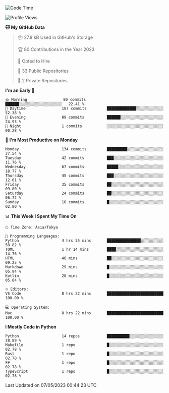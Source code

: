 <!--START_SECTION:waka-->
![Code Time](http://img.shields.io/badge/Code%20Time-661%20hrs%2045%20mins-blue)

![Profile Views](http://img.shields.io/badge/Profile%20Views-0-blue)

**🐱 My GitHub Data** 

> 📦 27.8 kB Used in GitHub's Storage 
 > 
> 🏆 80 Contributions in the Year 2023
 > 
> 💼 Opted to Hire
 > 
> 📜 33 Public Repositories 
 > 
> 🔑 2 Private Repositories 
 > 
**I'm an Early 🐤** 

```text
🌞 Morning                80 commits          ██████░░░░░░░░░░░░░░░░░░░   22.41 % 
🌆 Daytime                187 commits         █████████████░░░░░░░░░░░░   52.38 % 
🌃 Evening                89 commits          ██████░░░░░░░░░░░░░░░░░░░   24.93 % 
🌙 Night                  1 commits           ░░░░░░░░░░░░░░░░░░░░░░░░░   00.28 % 
```
📅 **I'm Most Productive on Monday** 

```text
Monday                   134 commits         █████████░░░░░░░░░░░░░░░░   37.54 % 
Tuesday                  42 commits          ███░░░░░░░░░░░░░░░░░░░░░░   11.76 % 
Wednesday                67 commits          █████░░░░░░░░░░░░░░░░░░░░   18.77 % 
Thursday                 45 commits          ███░░░░░░░░░░░░░░░░░░░░░░   12.61 % 
Friday                   35 commits          ██░░░░░░░░░░░░░░░░░░░░░░░   09.80 % 
Saturday                 24 commits          ██░░░░░░░░░░░░░░░░░░░░░░░   06.72 % 
Sunday                   10 commits          █░░░░░░░░░░░░░░░░░░░░░░░░   02.80 % 
```


📊 **This Week I Spent My Time On** 

```text
🕑︎ Time Zone: Asia/Tokyo

💬 Programming Languages: 
Python                   4 hrs 55 mins       ███████████████░░░░░░░░░░   58.82 % 
TOML                     1 hr 14 mins        ████░░░░░░░░░░░░░░░░░░░░░   14.76 % 
HTML                     46 mins             ██░░░░░░░░░░░░░░░░░░░░░░░   09.25 % 
Markdown                 29 mins             █░░░░░░░░░░░░░░░░░░░░░░░░   05.94 % 
Kotlin                   28 mins             █░░░░░░░░░░░░░░░░░░░░░░░░   05.64 % 

🔥 Editors: 
VS Code                  8 hrs 22 mins       █████████████████████████   100.00 % 

💻 Operating System: 
Mac                      8 hrs 22 mins       █████████████████████████   100.00 % 
```

**I Mostly Code in Python** 

```text
Python                   14 repos            ██████████░░░░░░░░░░░░░░░   38.89 % 
Makefile                 1 repo              █░░░░░░░░░░░░░░░░░░░░░░░░   02.78 % 
Rust                     1 repo              █░░░░░░░░░░░░░░░░░░░░░░░░   02.78 % 
F#                       1 repo              █░░░░░░░░░░░░░░░░░░░░░░░░   02.78 % 
TypeScript               1 repo              █░░░░░░░░░░░░░░░░░░░░░░░░   02.78 % 
```




 Last Updated on 07/05/2023 00:44:23 UTC
<!--END_SECTION:waka-->
